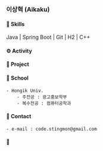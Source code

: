 ### 이상혁 (Aikaku)

#### 🚀 Skills 
Java | Spring Boot | Git | H2 | C++

#### ⚙️ Activity

#### 📂 Project

#### 🏫 School
    - Hongik Univ.
        - 주전공 : 광고홍보학부
        - 복수전공 : 컴퓨터공학과

#### 📮 Contact
    - e-mail : code.stingmon@gmail.com

#### 🌊

